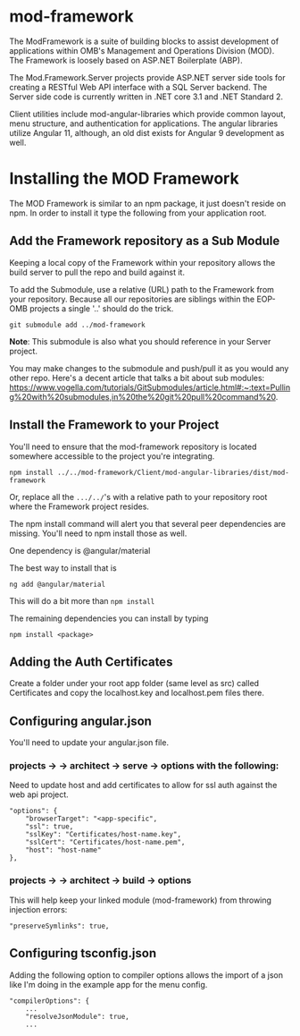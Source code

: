 # mod-framework

The ModFramework is a suite of building blocks to assist development of applications within OMB's Management and Operations Division (MOD).  The Framework is loosely based on ASP.NET Boilerplate (ABP).  

The Mod.Framework.Server projects provide ASP.NET server side tools for creating a RESTful Web API interface with a SQL Server backend.  The Server side code is currently written in .NET core 3.1 and .NET Standard 2.

Client utilities include mod-angular-libraries which provide common layout, menu structure, and authentication for applications.  The angular libraries utilize Angular 11, although, an old dist exists for Angular 9 development as well.

# Installing the MOD Framework
The MOD Framework is similar to an npm package, it just doesn't reside on npm.  In order to install it type the following from your application root.
    
## Add the Framework repository as a Sub Module

Keeping a local copy of the Framework within your repository allows the build server to pull the repo and build against it.  

To add the Submodule, use a relative (URL) path to the Framework from your repository.  Because all our repositories are siblings within the EOP-OMB projects a single '..' should do the trick.  

    git submodule add ../mod-framework

**Note**: This submodule is also what you should reference in your Server project.

You may make changes to the submodule and push/pull it as you would any other repo.  Here's a decent article that talks a bit about sub modules:  https://www.vogella.com/tutorials/GitSubmodules/article.html#:~:text=Pulling%20with%20submodules,in%20the%20git%20pull%20command%20.

## Install the Framework to your Project

You'll need to ensure that the mod-framework repository is located somewhere accessible to the project you're integrating.  

    npm install ../../mod-framework/Client/mod-angular-libraries/dist/mod-framework

Or, replace all the `.../../`'s with a relative path to your repository root where the Framework project resides.

The npm install command will alert you that several peer dependencies are missing.  You'll need to npm install those as well.

One dependency is @angular/material 

The best way to install that is
    
    ng add @angular/material 

This will do a bit more than `npm install`

The remaining dependencies you can install by typing 
    
    npm install <package>

## Adding the Auth Certificates

Create a folder under your root app folder (same level as src) called Certificates and copy the localhost.key and localhost.pem files there.  

## Configuring angular.json
You'll need to update your angular.json file.

### projects -> <project name> -> architect -> serve -> options with the following:

Need to update host and add certificates to allow for ssl auth against the web api project.  
    
    "options": {
        "browserTarget": "<app-specific",
        "ssl": true,
        "sslKey": "Certificates/host-name.key",
        "sslCert": "Certificates/host-name.pem",
        "host": "host-name"
    },

### projects -> <project name> -> architect -> build -> options

This will help keep your linked module (mod-framework) from throwing injection errors:
    
    "preserveSymlinks": true,
    

## Configuring tsconfig.json

Adding the following option to compiler options allows the import of a json like I'm doing in the example app for the menu config.

    "compilerOptions": {
        ...
        "resolveJsonModule": true,
        ...
    
